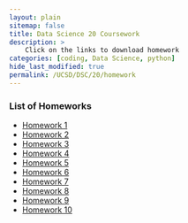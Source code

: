 ```yaml
---
layout: plain
sitemap: false
title: Data Science 20 Coursework
description: >
    Click on the links to download homework
categories: [coding, Data Science, python]
hide_last_modified: true
permalink: /UCSD/DSC/20/homework
---
```


### List of Homeworks
* <a href="coding/UCSD/DSC/DSC20/homeworks/hw01.py" download="hw1">Homework 1</a>
* <a href="coding/UCSD/DSC/DSC20/homeworks/hw02.zip" download="hw2">Homework 2</a>
* <a href="coding/UCSD/DSC/DSC20/homeworks/hw03.py" download="hw3">Homework 3</a>
* <a href="coding/UCSD/DSC/DSC20/homeworks/hw04.zip" download="hw4">Homework 4</a>
* <a href="coding/UCSD/DSC/DSC20/homeworks/hw05.zip" download="hw5">Homework 5</a>
* <a href="coding/UCSD/DSC/DSC20/homeworks/hw06.py" download="hw6">Homework 6</a>
* <a href="coding/UCSD/DSC/DSC20/homeworks/hw07.py" download="hw7">Homework 7</a>
* <a href="coding/UCSD/DSC/DSC20/homeworks/hw08.py" download="hw8">Homework 8</a>
* <a href="coding/UCSD/DSC/DSC20/homeworks/hw09.zip" download="hw9">Homework 9</a>
* <a href="coding/UCSD/DSC/DSC20/homeworks/hw10.py" download="hw10">Homework 10</a>